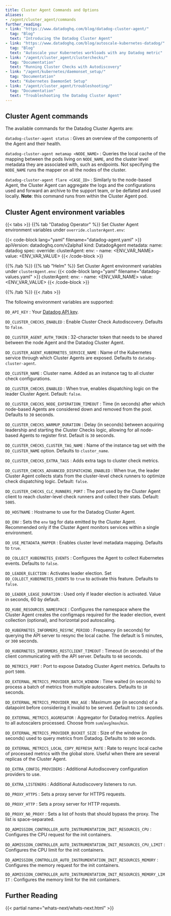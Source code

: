 ```yaml
---
title: Cluster Agent Commands and Options
aliases:
- /agent/cluster_agent/commands
further_reading:
- link: "https://www.datadoghq.com/blog/datadog-cluster-agent/"
  tag: "Blog"
  text: "Introducing the Datadog Cluster Agent"
- link: "https://www.datadoghq.com/blog/autoscale-kubernetes-datadog/"
  tag: "Blog"
  text: "Autoscale your Kubernetes workloads with any Datadog metric"
- link: "/agent/cluster_agent/clusterchecks/"
  tag: "Documentation"
  text: "Running Cluster Checks with Autodiscovery"
- link: "/agent/kubernetes/daemonset_setup/"
  tag: "Documentation"
  text: "Kubernetes DaemonSet Setup"
- link: "/agent/cluster_agent/troubleshooting/"
  tag: "Documentation"
  text: "Troubleshooting the Datadog Cluster Agent"
---
```


## Cluster Agent commands

The available commands for the Datadog Cluster Agents are:

`datadog-cluster-agent status`
: Gives an overview of the components of the Agent and their health.

`datadog-cluster-agent metamap <NODE_NAME>`
: Queries the local cache of the mapping between the pods living on `NODE_NAME`, and the cluster level metadata they are associated with, such as endpoints. Not specifying the `NODE_NAME` runs the mapper on all the nodes of the cluster.

`datadog-cluster-agent flare <CASE_ID>`
: Similarly to the node-based Agent, the Cluster Agent can aggregate the logs and the configurations used and forward an archive to the support team, or be deflated and used locally. **Note**: this command runs from within the Cluster Agent pod.

## Cluster Agent environment variables

{{< tabs >}}
{{% tab "Datadog Operator" %}}
Set Cluster Agent environment variables under `override.clusterAgent.env`:

{{< code-block lang="yaml" filename="datadog-agent.yaml" >}}
apiVersion: datadoghq.com/v2alpha1
kind: DatadogAgent
metadata:
  name: datadog
spec:
  override:
    clusterAgent:
      env:
        - name: <ENV_VAR_NAME>
          value: <ENV_VAR_VALUE>
{{< /code-block >}}

{{% /tab %}}
{{% tab "Helm" %}}
Set Cluster Agent environment variables under `clusterAgent.env`:
{{< code-block lang="yaml" filename="datadog-values.yaml" >}}
clusterAgent:
  env:
    - name: <ENV_VAR_NAME>
      value: <ENV_VAR_VALUE>
{{< /code-block >}}

{{% /tab %}}
{{< /tabs >}}

The following environment variables are supported:

`DD_API_KEY`
: Your [Datadog API key][1].

`DD_CLUSTER_CHECKS_ENABLED`
: Enable Cluster Check Autodiscovery. Defaults to `false`.

`DD_CLUSTER_AGENT_AUTH_TOKEN`
: 32-character token that needs to be shared between the node Agent and the Datadog Cluster Agent.

`DD_CLUSTER_AGENT_KUBERNETES_SERVICE_NAME`
: Name of the Kubernetes service through which Cluster Agents are exposed. Defaults to `datadog-cluster-agent`.

`DD_CLUSTER_NAME`
: Cluster name. Added as an instance tag to all cluster check configurations.

`DD_CLUSTER_CHECKS_ENABLED`
: When true, enables dispatching logic on the leader Cluster Agent. Default: `false`.

`DD_CLUSTER_CHECKS_NODE_EXPIRATION_TIMEOUT`
: Time (in seconds) after which node-based Agents are considered down and removed from the pool. Defaults to `30` seconds.

`DD_CLUSTER_CHECKS_WARMUP_DURATION`
: Delay (in seconds) between acquiring leadership and starting the Cluster Checks logic, allowing for all node-based Agents to register first. Default is `30` seconds.

`DD_CLUSTER_CHECKS_CLUSTER_TAG_NAME`
: Name of the instance tag set with the `DD_CLUSTER_NAME` option. Defaults to `cluster_name`.

`DD_CLUSTER_CHECKS_EXTRA_TAGS`
: Adds extra tags to cluster check metrics.

`DD_CLUSTER_CHECKS_ADVANCED_DISPATCHING_ENABLED`
: When true, the leader Cluster Agent collects stats from the cluster-level check runners to optimize check dispatching logic. Default: `false`.

`DD_CLUSTER_CHECKS_CLC_RUNNERS_PORT`
: The port used by the Cluster Agent client to reach cluster-level check runners and collect their stats. Default: `5005`.

`DD_HOSTNAME`
: Hostname to use for the Datadog Cluster Agent.

`DD_ENV`
: Sets the `env` tag for data emitted by the Cluster Agent. Recommended only if the Cluster Agent monitors services within a single environment.

`DD_USE_METADATA_MAPPER`
: Enables cluster level metadata mapping. Defaults to `true`.

`DD_COLLECT_KUBERNETES_EVENTS`
: Configures the Agent to collect Kubernetes events. Defaults to `false`.

`DD_LEADER_ELECTION`
: Activates leader election. Set `DD_COLLECT_KUBERNETES_EVENTS` to `true` to activate this feature. Defaults to `false`.

`DD_LEADER_LEASE_DURATION`
: Used only if leader election is activated. Value in seconds, 60 by default.

`DD_KUBE_RESOURCES_NAMESPACE`
: Configures the namespace where the Cluster Agent creates the configmaps required for the leader election, event collection (optional), and horizontal pod autoscaling.

`DD_KUBERNETES_INFORMERS_RESYNC_PERIOD`
: Frequency (in seconds) for querying the API server to resync the local cache. The default is 5 minutes, or `300` seconds.

`DD_KUBERNETES_INFORMERS_RESTCLIENT_TIMEOUT`
: Timeout (in seconds) of the client communicating with the API server. Defaults to `60` seconds.

`DD_METRICS_PORT`
: Port to expose Datadog Cluster Agent metrics. Defaults to port `5000`.

`DD_EXTERNAL_METRICS_PROVIDER_BATCH_WINDOW`
: Time waited (in seconds) to process a batch of metrics from multiple autoscalers. Defaults to `10` seconds.

`DD_EXTERNAL_METRICS_PROVIDER_MAX_AGE`
: Maximum age (in seconds) of a datapoint before considering it invalid to be served. Default to `120` seconds.

`DD_EXTERNAL_METRICS_AGGREGATOR`
: Aggregator for Datadog metrics. Applies to all autoscalers processed. Choose from `sum`/`avg`/`max`/`min`.

`DD_EXTERNAL_METRICS_PROVIDER_BUCKET_SIZE`
: Size of the window (in seconds) used to query metrics from Datadog. Defaults to `300` seconds.

`DD_EXTERNAL_METRICS_LOCAL_COPY_REFRESH_RATE`
: Rate to resync local cache of processed metrics with the global store. Useful when there are several replicas of the Cluster Agent.

`DD_EXTRA_CONFIG_PROVIDERS`
: Additional Autodiscovery configuration providers to use.

`DD_EXTRA_LISTENERS`
: Additional Autodiscovery listeners to run.

`DD_PROXY_HTTPS`
: Sets a proxy server for HTTPS requests.

`DD_PROXY_HTTP`
: Sets a proxy server for HTTP requests.

`DD_PROXY_NO_PROXY`
: Sets a list of hosts that should bypass the proxy. The list is space-separated.

`DD_ADMISSION_CONTROLLER_AUTO_INSTRUMENTATION_INIT_RESOURCES_CPU`
: Configures the CPU request for the init containers.

`DD_ADMISSION_CONTROLLER_AUTO_INSTRUMENTATION_INIT_RESOURCES_CPU_LIMIT`
: Configures the CPU limit for the init containers.

`DD_ADMISSION_CONTROLLER_AUTO_INSTRUMENTATION_INIT_RESOURCES_MEMORY`
: Configures the memory request for the init containers.

`DD_ADMISSION_CONTROLLER_AUTO_INSTRUMENTATION_INIT_RESOURCES_MEMORY_LIMIT`
: Configures the memory limit for the init containers.

## Further Reading

{{< partial name="whats-next/whats-next.html" >}}

[1]: https://app.datadoghq.com/organization-settings/api-keys
[2]: https://golang.org/pkg/expvar
